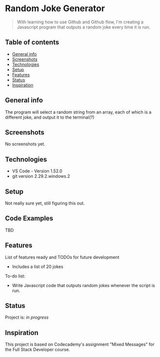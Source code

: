 # Random Joke Generator
> With learning how to use Github and Github flow, I'm creating a Javascript program that outputs a random joke every time it is run.

## Table of contents
* [General info](#general-info)
* [Screenshots](#screenshots)
* [Technologies](#technologies)
* [Setup](#setup)
* [Features](#features)
* [Status](#status)
* [Inspiration](#inspiration)

## General info
The program will select a random string from an array, each of which is a different joke, and output it to the terminal(?)

## Screenshots
No screenshots yet.

## Technologies
* VS Code - Version 1.52.0
* git version 2.29.2.windows.2

## Setup
Not really sure yet, still figuring this out.

## Code Examples
TBD

## Features
List of features ready and TODOs for future development
* Includes a list of 20 jokes

To-do list:
* Write Javascript code that outputs random jokes whenever the script is run.

## Status
Project is: _in progress_

## Inspiration
This project is based on Codecademy's assignment "Mixed Messages" for the Full Stack Developer course.
